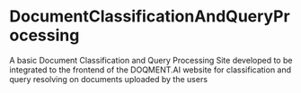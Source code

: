 # DocumentClassificationAndQueryProcessing
A basic Document Classification and Query Processing Site developed to be integrated to the frontend of the DOQMENT.AI website for classification and query resolving on documents uploaded by the users 
